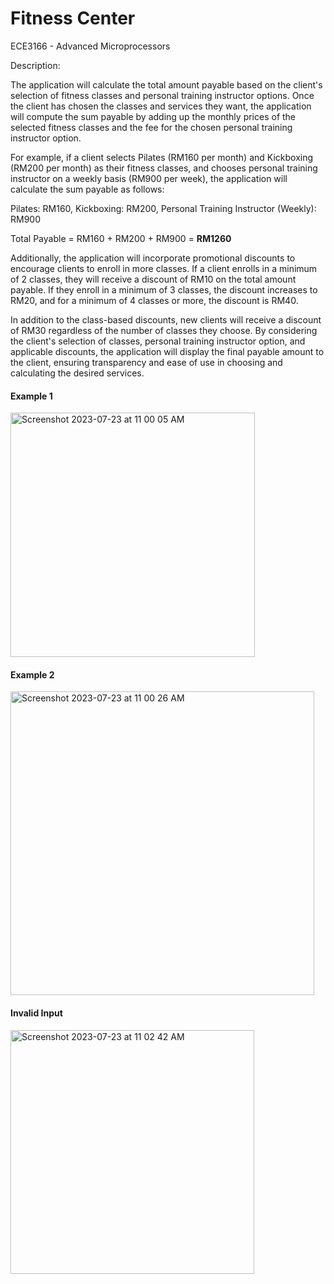 # Fitness Center
ECE3166 - Advanced Microprocessors

Description: 
 
The application will calculate the total amount payable based on the client's selection of fitness classes and personal training instructor options. Once the client has chosen the classes and services they want, the application will compute the sum payable by adding up the monthly prices of the selected fitness classes and the fee for the chosen personal training instructor option.

For example, if a client selects Pilates (RM160 per month) and Kickboxing (RM200 per month) as their fitness classes, and chooses personal training instructor on a weekly basis (RM900 per week), the application will calculate the sum payable as follows:

Pilates: RM160, Kickboxing: RM200, Personal Training Instructor (Weekly): RM900

Total Payable = RM160 + RM200 + RM900 = **RM1260**

Additionally, the application will incorporate promotional discounts to encourage clients to enroll in more classes. If a client enrolls in a minimum of 2 classes, they will receive a discount of RM10 on the total amount payable. If they enroll in a minimum of 3 classes, the discount increases to RM20, and for a minimum of 4 classes or more, the discount is RM40.

In addition to the class-based discounts, new clients will receive a discount of RM30 regardless of the number of classes they choose.
By considering the client's selection of classes, personal training instructor option, and applicable discounts, the application will display the final payable amount to the client, ensuring transparency and ease of use in choosing and calculating the desired services.

#### Example 1
<img width="391" alt="Screenshot 2023-07-23 at 11 00 05 AM" src="https://github.com/zakizndn/Fitness_Center/assets/117178074/7ab082c9-b83f-46d3-a520-a75b01bbe5ef">

#### Example 2
<img width="486" alt="Screenshot 2023-07-23 at 11 00 26 AM" src="https://github.com/zakizndn/Fitness_Center/assets/117178074/a0888e3b-4db5-44b4-8106-25b787474a11">

#### Invalid Input
<img width="390" alt="Screenshot 2023-07-23 at 11 02 42 AM" src="https://github.com/zakizndn/Fitness_Center/assets/117178074/812d03b0-ace5-449a-bc28-5d609147cee4">
